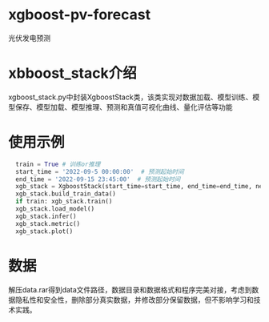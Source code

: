 # xgboost-pv-forecast
光伏发电预测
# xbboost_stack介绍
xgboost_stack.py中封装XgboostStack类，该类实现对数据加载、模型训练、模型保存、模型加载、模型推理、预测和真值可视化曲线、量化评估等功能 
# 使用示例
```python
  train = True # 训练or推理
  start_time = '2022-09-5 00:00:00'  # 预测起始时间
  end_time = '2022-09-15 23:45:00'  # 预测起始时间
  xgb_stack = XgboostStack(start_time=start_time, end_time=end_time, neighbour=4)
  xgb_stack.build_train_data()
  if train: xgb_stack.train()
  xgb_stack.load_model()
  xgb_stack.infer()
  xgb_stack.metric()
  xgb_stack.plot()
```
# 数据
解压data.rar得到data文件路径，数据目录和数据格式和程序完美对接，考虑到数据隐私性和安全性，删除部分真实数据，并修改部分保留数据，但不影响学习和技术实践。

